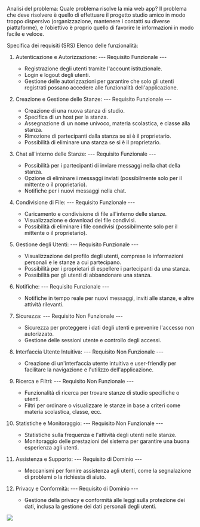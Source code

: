 Analisi del problema: Quale problema risolve la mia web app? Il problema che deve risolvere è quello di effettuare il progetto studio amico in modo troppo dispersivo (organizzazione, mantenere i contatti su diverse piattaforme), e l’obiettivo è proprio quello di favorire le informazioni in modo facile e veloce.

Specifica dei requisiti (SRS)
Elenco delle funzionalità:

1. Autenticazione e Autorizzazione: --- Requisito Funzionale ---
   - Registrazione degli utenti tramite l'account istituzionale.
   - Login e logout degli utenti.
   - Gestione delle autorizzazioni per garantire che solo gli utenti registrati possano accedere alle funzionalità dell'applicazione.
  

  
2. Creazione e Gestione delle Stanze: --- Requisito Funzionale ---
   - Creazione di una nuova stanza di studio.
   - Specifica di un host per la stanza.
   - Assegnazione di un nome univoco, materia scolastica, e classe alla stanza.
   - Rimozione di partecipanti dalla stanza se si è il proprietario.
   - Possibilità di eliminare una stanza se si è il proprietario.
  


3. Chat all'interno delle Stanze: --- Requisito Funzionale ---
   - Possibilità per i partecipanti di inviare messaggi nella chat della stanza.
   - Opzione di eliminare i messaggi inviati (possibilmente solo per il mittente o il proprietario).
   - Notifiche per i nuovi messaggi nella chat.


  
4. Condivisione di File: --- Requisito Funzionale ---
   - Caricamento e condivisione di file all'interno delle stanze.
   - Visualizzazione e download dei file condivisi.
   - Possibilità di eliminare i file condivisi (possibilmente solo per il mittente o il proprietario).



5. Gestione degli Utenti: --- Requisito Funzionale ---
   - Visualizzazione del profilo degli utenti, comprese le informazioni personali e le stanze a cui partecipano.
   - Possibilità per i proprietari di espellere i partecipanti da una stanza.
   - Possibilità per gli utenti di abbandonare una stanza.



6. Notifiche: --- Requisito Funzionale ---
   - Notifiche in tempo reale per nuovi messaggi, inviti alle stanze, e altre attività rilevanti.


     
7. Sicurezza: --- Requisito Non Funzionale ---
   - Sicurezza per proteggere i dati degli utenti e prevenire l'accesso non autorizzato.
   - Gestione delle sessioni utente e controllo degli accessi.



8. Interfaccia Utente Intuitiva: --- Requisito Non Funzionale ---
   - Creazione di un'interfaccia utente intuitiva e user-friendly per facilitare la navigazione e l'utilizzo dell'applicazione.
  

     
9. Ricerca e Filtri: --- Requisito Non Funzionale ---
    - Funzionalità di ricerca per trovare stanze di studio specifiche o utenti.
    - Filtri per ordinare o visualizzare le stanze in base a criteri come materia scolastica, classe, ecc.



11. Statistiche e Monitoraggio: --- Requisito Non Funzionale ---
    - Statistiche sulla frequenza e l'attività degli utenti nelle stanze.
    - Monitoraggio delle prestazioni del sistema per garantire una buona esperienza agli utenti.
   

      
11. Assistenza e Supporto: --- Requisito di Dominio ---
    - Meccanismi per fornire assistenza agli utenti, come la segnalazione di problemi o la richiesta di aiuto.

   
      
12. Privacy e Conformità: --- Requisito di Dominio ---
    - Gestione della privacy e conformità alle leggi sulla protezione dei dati, inclusa la gestione dei dati personali degli utenti.
   


<img src="https://yuml.me/diagram/scruffy/usecase/[Utente%20non%20autenticato]-(Registrazione),%20[Utente%20non%20autenticato]-(login),%20(Visualizzazione%20delle%20stanze)%3C(Joinare%20una%20stanza),[Utente%20autenticato]-(Visualizzare%20il%20proprio%20profilo),%20[Utente%20autenticato]-(Logout),%20[Amministratore%20(autenticato)]-(Creare%20stanze),%20(Visualizzare%20il%20proprio%20profilo)%20%3C(Modificare%20il%20proprio%20profilo),%20[Utente%20autenticato]-(Visualizzare%20il%20profilo%20degli%20altri%20utenti),%20[Amministratore%20(autenticato)]-(Visualizzare%20il%20profilo%20degli%20altri%20utenti),%20[Utente%20autenticato]-(Visualizzazione%20delle%20stanze),[Amministratore%20(autenticato)]-(Visualizzazione%20delle%20stanze),%20[Amministratore%20(autenticato)]-(Logout),%20[Amministratore%20(autenticato)]-(Visualizzare%20il%20proprio%20profilo),%20(Joinare%20una%20stanza)%20%3C(Chattare%20all'interno%20della%20stanza),%20(Joinare%20una%20stanza)%20%3C(Eliminare%20un%20messaggio),%20(Joinare%20una%20stanza)%20%3C(Uscire%20dalla%20stanza),%20(Joinare%20una%20stanza)%20%3C(Uploadare%20file%20nella%20stanza),%20(Joinare%20una%20stanza)%20%3C(Eliminare%20un%20file),%20(eliminare%20un%20file)%3E(Essere%20proprietario%20del%20file),%20(Eliminare%20un%20messaggio)%3E(Essere%20i%20proprietari%20del%20messaggio),%20(Joinare%20una%20stanza)%20%3C(Scaricare%20file%20presenti%20nella%20stanza),%20(Creare%20stanze)%20%3C(Espellere%20i%20partecipanti),%20(Creare%20stanze)%20%3C(Eliminare%20la%20stanza)">
